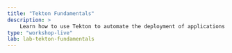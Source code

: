 ```yaml
---
title: "Tekton Fundamentals"
description: >
    Learn how to use Tekton to automate the deployment of applications to Kubernetes. Learn about the custom resource definitions (CRDs) behind Tekton. Create a CI/CD pipeline using Tekton CRDs on a Kubernetes cluster via the Kubernetes CLI (kubectl) and the Tekton CLI (tkn). Deploy an application to a Kubernetes cluster via a Tekton CI/CD pipeline. Learn more about the Tekton project as a whole and additional resources for the project.
type: "workshop-live"
lab: lab-tekton-fundamentals
---
```

